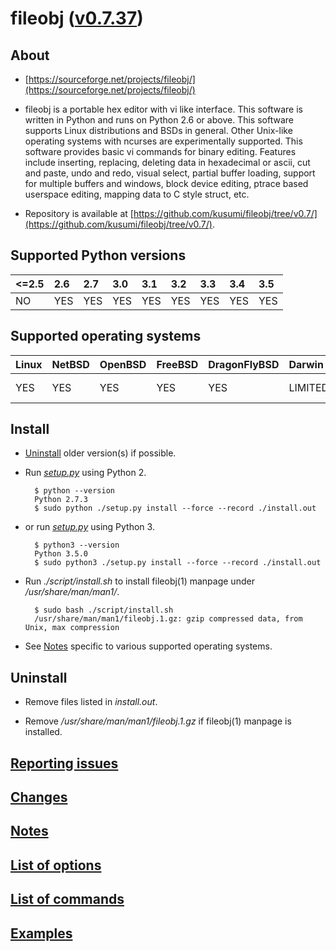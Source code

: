 fileobj ([v0.7.37](https://github.com/kusumi/fileobj/releases/tag/v0.7.37))
=======

## About

+ [https://sourceforge.net/projects/fileobj/](https://sourceforge.net/projects/fileobj/)

+ fileobj is a portable hex editor with vi like interface. This software is written in Python and runs on Python 2.6 or above. This software supports Linux distributions and BSDs in general. Other Unix-like operating systems with ncurses are experimentally supported. This software provides basic vi commands for binary editing. Features include inserting, replacing, deleting data in hexadecimal or ascii, cut and paste, undo and redo, visual select, partial buffer loading, support for multiple buffers and windows, block device editing, ptrace based userspace editing, mapping data to C style struct, etc.

+ Repository is available at [https://github.com/kusumi/fileobj/tree/v0.7/](https://github.com/kusumi/fileobj/tree/v0.7/).

## Supported Python versions

|<=2.5|2.6|2.7|3.0|3.1|3.2|3.3|3.4|3.5|
|:----|:--|:--|:--|:--|:--|:--|:--|:--|
|NO   |YES|YES|YES|YES|YES|YES|YES|YES|

## Supported operating systems

|Linux|NetBSD|OpenBSD|FreeBSD|DragonFlyBSD|Darwin |Windows|Cygwin|Others    |
|:----|:-----|:------|:------|:-----------|:------|:------|:-----|:---------|
|YES  |YES   |YES    |YES    |YES         |LIMITED|NO     |YES   |DON'T KNOW|

## Install

+ [Uninstall](#uninstall) older version(s) if possible.

+ Run *[setup.py](https://docs.python.org/2/install/index.html)* using Python 2.

        $ python --version
        Python 2.7.3
        $ sudo python ./setup.py install --force --record ./install.out

+ or run *[setup.py](https://docs.python.org/3/installing/index.html)* using Python 3.

        $ python3 --version
        Python 3.5.0
        $ sudo python3 ./setup.py install --force --record ./install.out

+ Run *./script/install.sh* to install fileobj(1) manpage under */usr/share/man/man1/*.

        $ sudo bash ./script/install.sh
        /usr/share/man/man1/fileobj.1.gz: gzip compressed data, from Unix, max compression

+ See [Notes](https://github.com/kusumi/fileobj/blob/v0.7/script/README.notes.md) specific to various supported operating systems.

## Uninstall

+ Remove files listed in *install.out*.

+ Remove */usr/share/man/man1/fileobj.1.gz* if fileobj(1) manpage is installed.

## [Reporting issues](https://github.com/kusumi/fileobj/issues)

## [Changes](https://github.com/kusumi/fileobj/blob/v0.7/script/README.changes.md)

## [Notes](https://github.com/kusumi/fileobj/blob/v0.7/script/README.notes.md)

## [List of options](https://github.com/kusumi/fileobj/blob/v0.7/script/README.list_of_options.md)

## [List of commands](https://github.com/kusumi/fileobj/blob/v0.7/script/README.list_of_commands.md)

## [Examples](https://github.com/kusumi/fileobj/blob/v0.7/script/README.examples.md)
